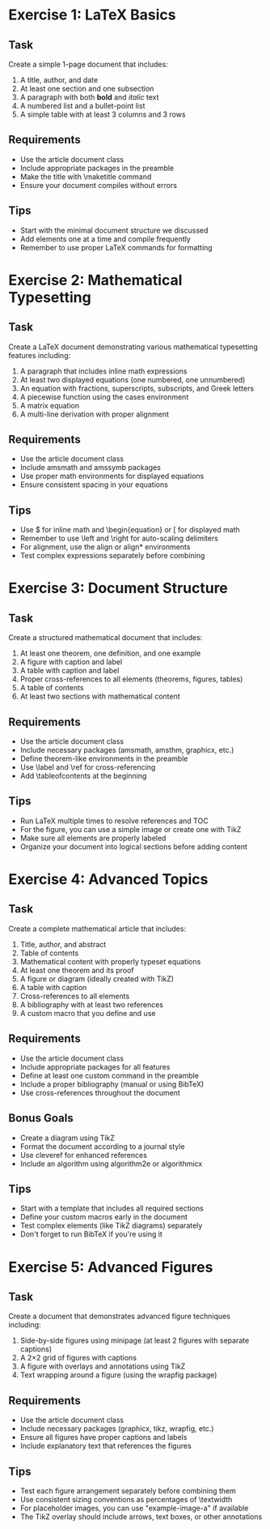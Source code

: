 # Exercise 1: LaTeX Basics

## Task
Create a simple 1-page document that includes:

1. A title, author, and date
2. At least one section and one subsection
3. A paragraph with both **bold** and *italic* text
4. A numbered list and a bullet-point list
5. A simple table with at least 3 columns and 3 rows

## Requirements
- Use the article document class
- Include appropriate packages in the preamble
- Make the title with \maketitle command
- Ensure your document compiles without errors

## Tips
- Start with the minimal document structure we discussed
- Add elements one at a time and compile frequently
- Remember to use proper LaTeX commands for formatting



# Exercise 2: Mathematical Typesetting

## Task
Create a LaTeX document demonstrating various mathematical typesetting features including:

1. A paragraph that includes inline math expressions
2. At least two displayed equations (one numbered, one unnumbered)
3. An equation with fractions, superscripts, subscripts, and Greek letters
4. A piecewise function using the cases environment
5. A matrix equation
6. A multi-line derivation with proper alignment

## Requirements
- Use the article document class
- Include amsmath and amssymb packages
- Use proper math environments for displayed equations
- Ensure consistent spacing in your equations

## Tips
- Use \$ for inline math and \begin{equation} or \[ for displayed math
- Remember to use \left and \right for auto-scaling delimiters
- For alignment, use the align or align* environments
- Test complex expressions separately before combining



# Exercise 3: Document Structure

## Task
Create a structured mathematical document that includes:

1. At least one theorem, one definition, and one example
2. A figure with caption and label
3. A table with caption and label
4. Proper cross-references to all elements (theorems, figures, tables)
5. A table of contents
6. At least two sections with mathematical content

## Requirements
- Use the article document class
- Include necessary packages (amsmath, amsthm, graphicx, etc.)
- Define theorem-like environments in the preamble
- Use \label and \ref for cross-referencing
- Add \tableofcontents at the beginning

## Tips
- Run LaTeX multiple times to resolve references and TOC
- For the figure, you can use a simple image or create one with TikZ
- Make sure all elements are properly labeled
- Organize your document into logical sections before adding content



# Exercise 4: Advanced Topics

## Task
Create a complete mathematical article that includes:

1. Title, author, and abstract
2. Table of contents
3. Mathematical content with properly typeset equations
4. At least one theorem and its proof
5. A figure or diagram (ideally created with TikZ)
6. A table with caption
7. Cross-references to all elements
8. A bibliography with at least two references
9. A custom macro that you define and use

## Requirements
- Use the article document class
- Include appropriate packages for all features
- Define at least one custom command in the preamble
- Include a proper bibliography (manual or using BibTeX)
- Use cross-references throughout the document

## Bonus Goals
- Create a diagram using TikZ
- Format the document according to a journal style
- Use cleveref for enhanced references
- Include an algorithm using algorithm2e or algorithmicx

## Tips
- Start with a template that includes all required sections
- Define your custom macros early in the document
- Test complex elements (like TikZ diagrams) separately
- Don't forget to run BibTeX if you're using it



# Exercise 5: Advanced Figures

## Task
Create a document that demonstrates advanced figure techniques including:

1. Side-by-side figures using minipage (at least 2 figures with separate captions)
2. A 2×2 grid of figures with captions
3. A figure with overlays and annotations using TikZ
4. Text wrapping around a figure (using the wrapfig package)

## Requirements
- Use the article document class
- Include necessary packages (graphicx, tikz, wrapfig, etc.)
- Ensure all figures have proper captions and labels
- Include explanatory text that references the figures

## Tips
- Test each figure arrangement separately before combining them
- Use consistent sizing conventions as percentages of \textwidth
- For placeholder images, you can use "example-image-a" if available
- The TikZ overlay should include arrows, text boxes, or other annotations
